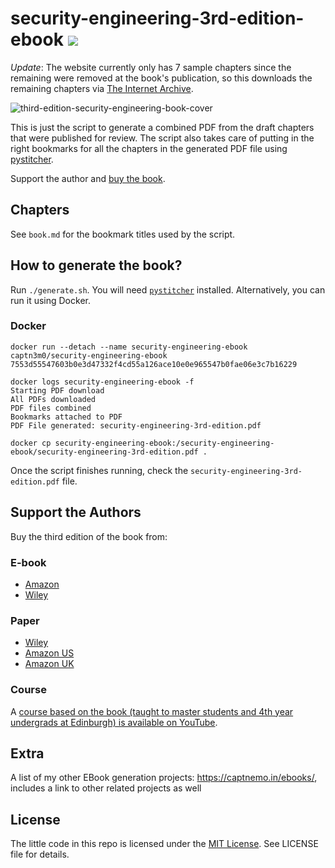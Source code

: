 # security-engineering-3rd-edition-ebook ![](https://img.shields.io/badge/Status-Working-green)

*Update*: The website currently only has 7 sample chapters since the remaining were removed at the book's publication, so this downloads the remaining chapters via [The Internet Archive](https://web.archive.org/).

![third-edition-security-engineering-book-cover](https://www.cl.cam.ac.uk/~rja14/Papers/SEv3-coversmall.jpg)

This is just the script to generate a combined PDF from the draft chapters that were published for review. The script also takes care of putting in the right bookmarks for all the chapters in the generated PDF file using [pystitcher](https://pypi.org/project/pystitcher/).

Support the author and [buy the book](#support-the-authors).

## Chapters

See `book.md` for the bookmark titles used by the script.

## How to generate the book?

Run `./generate.sh`. You will need [`pystitcher`](https://pypi.org/project/pystitcher/) installed. Alternatively, you can run it using Docker.

### Docker

```
docker run --detach --name security-engineering-ebook captn3m0/security-engineering-ebook
7553d55547603b0e3d47332f4cd55a126ace10e0e965547b0fae06e3c7b16229

docker logs security-engineering-ebook -f
Starting PDF download
All PDFs downloaded
PDF files combined
Bookmarks attached to PDF
PDF File generated: security-engineering-3rd-edition.pdf

docker cp security-engineering-ebook:/security-engineering-ebook/security-engineering-3rd-edition.pdf .
```

Once the script finishes running, check the `security-engineering-3rd-edition.pdf` file.

## Support the Authors

Buy the third edition of the book from:

### E-book

- [Amazon](https://www.amazon.com/Security-Engineering-Building-Dependable-Distributed-ebook/dp/B08P69FT4Q/rossandersshomep)
- [Wiley](https://www.wiley.com/en-us/Security+Engineering%3A+A+Guide+to+Building+Dependable+Distributed+Systems%2C+3rd+Edition-p-9781119642817)

### Paper

- [Wiley](https://www.wiley.com/en-us/Security+Engineering:+A+Guide+to+Building+Dependable+Distributed+Systems,+3rd+Edition-p-9781119642787)
- [Amazon US](https://www.amazon.com/Security-Engineering-Building-Dependable-Distributed-dp-1119642787/dp/1119642787/rossandersshomep)
- [Amazon UK](https://www.amazon.co.uk/Security-Engineering-Building-Dependable-Distributed-dp-1119642787/dp/1119642787/rossandersshomep)

### Course

A [course based on the book (taught to master students and 4th year undergrads at Edinburgh) is available on YouTube](https://www.youtube.com/playlist?list=PL88-McA5nKJN4mjTPAH6nR21K555WDdUF).

## Extra

A list of my other EBook generation projects: https://captnemo.in/ebooks/, includes a link to other related projects as well

## License

The little code in this repo is licensed under the [MIT License](https://nemo.mit-license.org/). See LICENSE file for details.

